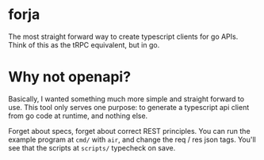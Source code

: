 # forja

The most straight forward way to create typescript clients for go APIs. Think of this as the tRPC equivalent, but in go.

# Why not openapi?

Basically, I wanted something much more simple and straight forward to use. This tool only serves one purpose: to generate a typescript api client from go code at runtime, and nothing else.

Forget about specs, forget about correct REST principles. You can run the example program at `cmd/` with `air`, and change the req / res json tags. You'll see that the scripts at `scripts/` typecheck on save.
